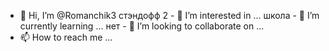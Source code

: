  - 👋 Hi, I’m @Romanchik3
стэндофф 2 - 👀 I’m interested in ...
школа - 🌱 I’m currently learning ...
нет - 💞️ I’m looking to collaborate on ...
- 📫 How to reach me ...

<!---
Romanchik3/Romanchik3 is a ✨ special ✨ repository because its `README.md` (this file) appears on your GitHub profile.
You can click the Preview link to take a look at your changes.
--->
